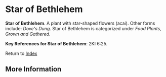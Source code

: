 # Star of Bethlehem
**Star of Bethlehem**. 
A plant with star-shaped flowers (acai). 
Other forms include: 
*Dove's Dung*. 
Star of Bethlehem is categorized under _Food Plants, Grown and Gathered_. 


**Key References for Star of Bethlehem**: 
2KI 6:25. 






Return to [Index](00-Index.md)

## More Information


